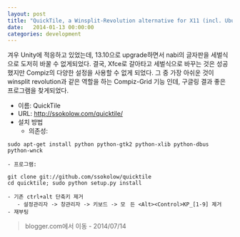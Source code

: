 ```yaml
---
layout: post
title: "QuickTile, a Winsplit-Revolution alternative for X11 (incl. Ubuntu)"
date:   2014-01-13 00:00:00
categories: development
---
```


겨우 Unity에 적응하고 있었는데, 13.10으로 upgrade하면서 nabi의 글자판을 세벌식으로 도저히 바꿀 수 없게되었다. 
결국, Xfce로 갈아타고 세벌식으로 바꾸는 것은 성공했지만 Compiz의 다양한 설정을 사용할 수 없게 되었다. 
그 중 가장 아쉬운 것이 winsplit revolution과 같은 역할을 하는 Compiz-Grid 기능 인데, 
구글링 결과 좋은 프로그램을 찾게되었다.

 - 이름: QuickTile
 - URL: http://ssokolow.com/quicktile/ 
 - 설치 방법
    - 의존성:
```
sudo apt-get install python python-gtk2 python-xlib python-dbus python-wnck
```
    - 프로그램:
```
git clone git://github.com/ssokolow/quicktile
cd quicktile; sudo python setup.py install
```
    - 기존 ctrl+alt 단축키 제거
       - 설정관리자 -> 창관리자 -> 키보드 -> 모ᅟ든 <Alt><Control>KP_[1-9] 제거
    - 재부팅


> blogger.com에서 이동 - 2014/07/14
